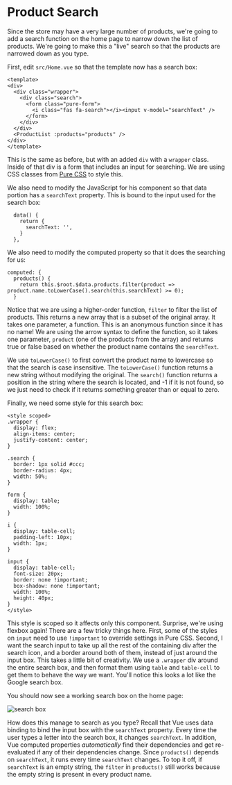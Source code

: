# Product Search

Since the store may have a very large number of products, we're going to add a search
function on the home page to narrow down the list of products. We're going to make
this a "live" search so that the products are narrowed down as you type.

First, edit `src/Home.vue` so that the template now has a search box:

```
<template>
<div>
  <div class="wrapper">
    <div class="search">
      <form class="pure-form">
        <i class="fas fa-search"></i><input v-model="searchText" />
      </form>
    </div>
  </div>
  <ProductList :products="products" />
</div>
</template>
```

This is the same as before, but with an added `div` with a `wrapper` class. Inside
of that div is a form that includes an input for searching. We are using
CSS classes from [Pure CSS](https://purecss.io/) to style this.

We also need to modify the JavaScript for his component so that data portion
has a `searchText` property. This is bound to the input used for the search box:

```
  data() {
    return {
      searchText: '',
    }
  },
```

We also need to modify the computed property so that it does the searching for us:

```
computed: {
  products() {
    return this.$root.$data.products.filter(product => product.name.toLowerCase().search(this.searchText) >= 0);
  }
```

Notice that we are using a higher-order function, `filter` to filter the list of
products. This returns a new array that is a subset of the original array. It takes
one parameter, a function. This is an anonymous function since it has no name!
We are using the arrow syntax to define the function, so it takes one parameter,
`product` (one of the products from the array) and returns true or false based
on whether the product name contains the `searchText`.

We use `toLowerCase()` to first convert the product name to lowercase so that
the search is case insensitive. The `toLowerCase()` function returns a new
string without modifying the original. The `search()` function returns a
position in the string where the search is located, and -1 if it is not found,
so we just need to check if it returns something greater than or equal to zero.

Finally, we need some style for this search box:

```
<style scoped>
.wrapper {
  display: flex;
  align-items: center;
  justify-content: center;
}

.search {
  border: 1px solid #ccc;
  border-radius: 4px;
  width: 50%;
}

form {
  display: table;
  width: 100%;
}

i {
  display: table-cell;
  padding-left: 10px;
  width: 1px;
}

input {
  display: table-cell;
  font-size: 20px;
  border: none !important;
  box-shadow: none !important;
  width: 100%;
  height: 40px;
}
</style>
```

This style is scoped so it affects only this component. Surprise, we're using flexbox
again! There are a few tricky things here. First, some of the styles on `input` need
to use `!important` to override settings in Pure CSS. Second, I want the search
input to take up all the rest of the containing div after the search icon, and a border
around both of them, instead of just around the input box. This takes a little bit of
creativity. We use a `.wrapper` div around the entire search box, and then format
them using `table` and `table-cell` to get them to behave the way we want. You'll
notice this looks a lot like the Google search box.

You should now see a working search box on the home page:

![search box](/screenshots/searchbox.png)

How does this manage to search as you type? Recall that Vue uses data binding
to bind the input box with the `searchText` property. Every time the user types
a letter into the search box, it changes `searchText`. In addition, Vue computed
properties *automatically* find their dependencies and get re-evaluated if any
of their dependencies change. Since `products()` depends on `searchText`, it runs
every time `searchText` changes. To top it off, if `searchText` is an empty string,
the `filter` in `products()` still works because the empty string is present in
every product name.
